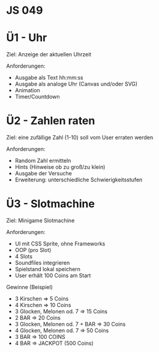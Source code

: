 # JS 049

# Ü1 - Uhr

Ziel: Anzeige der aktuellen Uhrzeit

Anforderungen:

- Ausgabe als Text hh:mm:ss
- Ausgabe als analoge Uhr (Canvas und/oder SVG)
- Animation
- Timer/Countdown

# Ü2 - Zahlen raten

Ziel: eine zufällige Zahl (1-10) soll vom User erraten werden

Anforderungen:

- Random Zahl ermitteln
- Hints (Hinweise ob zu groß/zu klein)
- Ausgabe der Versuche
- Erweiterung: unterschiedliche Schwierigkeitsstufen

# Ü3 - Slotmachine

Ziel: Minigame Slotmachine

Anforderungen:

- UI mit CSS Sprite, ohne Frameworks
- OOP (pro Slot)
- 4 Slots
- Soundfiles integrieren
- Spielstand lokal speichern
- User erhält 100 Coins am Start

Gewinne (Beispiel)

- 3 Kirschen => 5 Coins
- 4 Kirschen => 10 Coins
- 3 Glocken, Melonen od. 7 => 15 Coins
- 2 BAR => 20 Coins
- 3 Glocken, Melonen od. 7 + BAR => 30 Coins
- 4 Glocken, Melonen od. 7 => 50 Coins
- 3 BAR => 100 COINS
- 4 BAR => JACKPOT (500 Coins)
